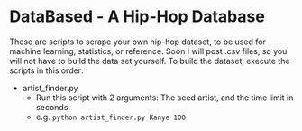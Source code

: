 DataBased - A Hip-Hop Database
==============================
These are scripts to scrape your own hip-hop dataset, to be used for machine learning, statistics, or reference. Soon I will post .csv files, so you will not have to build the data set yourself. To build the dataset, execute the scripts in this order:
- artist_finder.py
  - Run this script with 2 arguments: The seed artist, and the time limit in seconds.
  - e.g. `python artist_finder.py Kanye 100`
